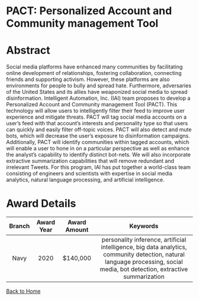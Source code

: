 
PACT: Personalized Account and Community management Tool
========================================================

# Abstract


Social media platforms have enhanced many communities by facilitating online development of relationships, fostering collaboration, connecting friends and supporting activism. However, these platforms are also environments for people to bully and spread hate. Furthermore, adversaries of the United States and its allies have weaponized social media to spread disinformation. Intelligent Automation, Inc. (IAI) team proposes to develop a Personalized Account and Community management Tool (PACT). This technology will allow users to intelligently filter their feed to improve user experience and mitigate threats. PACT will tag social media accounts on a user’s feed with that account’s interests and personality type so that users can quickly and easily filter off-topic voices. PACT will also detect and mute bots, which will decrease the user’s exposure to disinformation campaigns. Additionally, PACT will identify communities within tagged accounts, which will enable a user to hone in on a particular perspective as well as enhance the analyst’s capability to identify distinct bot-nets. We will also incorporate extractive summarization capabilities that will remove redundant and irrelevant Tweets. For this program, IAI has put together a world-class team consisting of engineers and scientists with expertise in social media analytics, natural language processing, and artificial intelligence.  

# Award Details

|Branch|Award Year|Award Amount|Keywords|
| :---: | :---: | :---: | :---: |
|Navy|2020|$140,000|personality inference, artificial intelligence, big data analytics, community detection, natural language processing, social media, bot detection, extractive summarization|
  
  


[Back to Home](https://github.com/chrischow/dod_sbir_awards/Reports/JH/#2227)